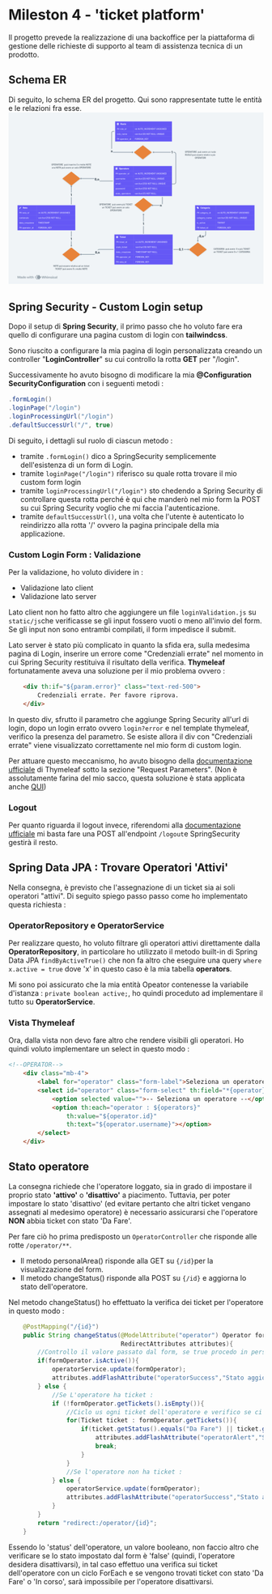 # Mileston 4 - 'ticket platform'
Il progetto prevede la realizzazione di una backoffice per la piattaforma di gestione delle richieste di supporto al team di assistenza tecnica di un prodotto.

## Schema ER
Di seguito, lo schema ER del progetto. Qui sono rappresentate tutte le entità e le relazioni fra esse.
![schema](/src/main/resources/static/images/ER.png)

## Spring Security - Custom Login setup
Dopo il setup di **Spring Security**, il primo passo che ho voluto fare era quello di configurare una pagina custom di login con **tailwindcss**.

Sono riuscito a configurare la mia pagina di login personalizzata creando un controller "**LoginController**" su cui controllo la rotta **GET** per "/login".

Successivamente ho avuto bisogno di modificare la mia **@Configuration SecurityConfiguration** con i seguenti metodi :
```java
.formLogin()
.loginPage("/login")
.loginProcessingUrl("/login")
.defaultSuccessUrl("/", true)
```
Di seguito, i dettagli sul ruolo di ciascun metodo :
- tramite `.formLogin()` dico a SpringSecurity semplicemente dell'esistenza di un form di Login.
- tramite `loginPage("/login")` riferisco su quale rotta trovare il mio custom form login
- tramite `loginProcessingUrl("/login")` sto chedendo a Spring Security di controllare questa rotta perché è qui che manderò nel mio form la POST su cui Spring Security voglio che mi faccia l'autenticazione.
- tramite `defaultSuccessUrl()`, una volta che l'utente è autenticato lo reindirizzo alla rotta '/' ovvero la pagina principale della mia applicazione.


### Custom Login Form : Validazione
Per la validazione, ho voluto dividere in :
- Validazione lato client
- Validazione lato server

Lato client non ho fatto altro che aggiungere un file `loginValidation.js` su `static/js`che verificasse se gli input fossero vuoti o meno all'invio del form.
Se gli input non sono entrambi compilati, il form impedisce il submit.

Lato server è stato più complicato in quanto la sfida era, sulla medesima pagina di Login, inserire un errore come "Credenziali errate" nel momento in cui Spring Security restituiva il risultato della verifica.
**Thymeleaf** fortunatamente aveva una soluzione per il mio problema ovvero :
```html
    <div th:if="${param.error}" class="text-red-500">
        Credenziali errate. Per favore riprova.
    </div>
```

In questo div, sfrutto il parametro che aggiunge Spring Security all'url di login, dopo un login errato ovvero `login?error` e nel template thymeleaf, verifico la presenza del parametro.
Se esiste allora il div con "Credenziali errate" viene visualizzato correttamente nel mio form di custom login.

Per attuare questo meccanismo, ho avuto bisogno della [documentazione ufficiale](https://www.thymeleaf.org/doc/articles/springmvcaccessdata.html) di Thymeleaf sotto la sezione "Request Parameters". (Non è assolutamente farina del mio sacco, questa soluzione è stata applicata anche [QUI](https://stackoverflow.com/questions/13261794/display-error-messages-in-spring-login))

### Logout
Per quanto riguarda il logout invece, riferendomi alla [documentazione ufficiale](https://docs.spring.io/spring-security/reference/servlet/authentication/logout.html#:~:text=an%20Identity%20Provider-,Understanding%20Logout%E2%80%99s%20Architecture,exercise%20its%20default%20LogoutSuccessHandler%20which%20redirects%20to%20/login%3Flogout.,-Customizing%20Logout%20URIs) mi basta fare una POST all'endpoint `/logout`e SpringSecurity gestirà il resto.

## Spring Data JPA : Trovare Operatori 'Attivi'
Nella consegna, è previsto che l'assegnazione di un ticket sia ai soli operatori "attivi".
Di seguito spiego passo passo come ho implementato questa richiesta : 

### OperatorRepository e OperatorService
Per realizzare questo, ho voluto filtrare gli operatori attivi direttamente dalla **OperatorRepository**, in particolare ho utilizzato il metodo built-in di Spring Data JPA `findByActiveTrue()` che non fa altro che eseguire una query `where x.active = true` dove 'x' in questo caso è la mia tabella **operators**.

Mi sono poi assicurato che la mia entità Opeator contenesse la variabile d'istanza : `private boolean active;`, ho quindi proceduto ad implementare il tutto su **OperatorService**.

### Vista Thymeleaf
Ora, dalla vista non devo fare altro che rendere visibili gli operatori. Ho quindi voluto implementare un select in questo modo : 

```html
<!--OPERATOR-->
    <div class="mb-4">
        <label for="operator" class="form-label">Seleziona un operatore</label>
        <select id="operator" class="form-select" th:field="*{operator}">
            <option selected value="">-- Seleziona un operatore --</option>
            <option th:each="operator : ${operators}" 
                th:value="${operator.id}" 
                th:text="${operator.username}"></option>
        </select>
    </div>
```
## Stato operatore
La consegna richiede che l'operatore loggato, sia in grado di impostare il proprio stato **'attivo'** o **'disattivo'** a piacimento.
Tuttavia, per poter impostare lo stato 'disattivo' (ed evitare pertanto che altri ticket vengano assegnati al medesimo operatore) è necessario assicurarsi che l'operatore **NON** abbia ticket con stato 'Da Fare'.

Per fare ciò ho prima predisposto un `OperatorController` che risponde alle rotte `/operator/**`.
- Il metodo personalArea() risponde alla GET su `{/id}`per la visualizzazione del form.
- Il metodo changeStatus() risponde alla POST su `{/id}` e aggiorna lo stato dell'operatore.

Nel metodo changeStatus() ho effettuato la verifica dei ticket per l'operatore in questo modo : 

```java
    @PostMapping("/{id}")
    public String changeStatus(@ModelAttribute("operator") Operator formOperator,
                               RedirectAttributes attributes){
        //Controllo il valore passato dal form, se true procedo in persistenza, altrimenti se false controllo i ticket.
        if(formOperator.isActive()){
            operatorService.update(formOperator);
            attributes.addFlashAttribute("operatorSuccess","Stato aggiornato correttamente!");
        } else {
            //Se L'operatore ha ticket :
            if (!formOperator.getTickets().isEmpty()){
                //Ciclo us ogni ticket dell'operatore e verifico se ci sono status 'Da Fare' o 'In corso'
                for(Ticket ticket : formOperator.getTickets()){
                    if(ticket.getStatus().equals("Da Fare") || ticket.getStatus().equals("In corso")){
                        attributes.addFlashAttribute("operatorAlert","Spiacente, hai ancora dei ticket da completare");
                        break;
                    }
                }
                //Se l'operatore non ha ticket :
            } else {
                operatorService.update(formOperator);
                attributes.addFlashAttribute("operatorSuccess","Stato aggiornato correttamente!");
            }
        }
        return "redirect:/operator/{id}";
    }
```

Essendo lo 'status' dell'operatore, un valore booleano, non faccio altro che verificare se lo stato impostato dal form è 'false' (quindi, l'operatore desidera disattivarsi), in tal caso effettuo una verifica sui ticket dell'operatore con un ciclo ForEach e se vengono trovati ticket con stato 'Da Fare' o 'In corso', sarà impossibile per l'operatore disattivarsi.

